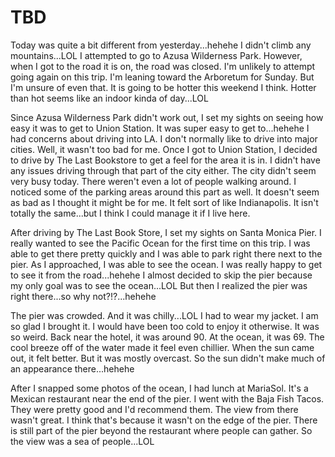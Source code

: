 # TBD

Today was quite a bit different from yesterday...hehehe I didn't climb any mountains...LOL I attempted to go to Azusa Wilderness Park. However, when I got to the road it is on, the road was closed. I'm unlikely to attempt going again on this trip. I'm leaning toward the Arboretum for Sunday. But I'm unsure of even that. It is going to be hotter this weekend I think. Hotter than hot seems like an indoor kinda of day...LOL

Since Azusa Wilderness Park didn't work out, I set my sights on seeing how easy it was to get to Union Station. It was super easy to get to...hehehe I had concerns about driving into LA. I don't normally like to drive into major cities. Well, it wasn't too bad for me. Once I got to Union Station, I decided to drive by The Last Bookstore to get a feel for the area it is in. I didn't have any issues driving through that part of the city either. The city didn't seem very busy today. There weren't even a lot of people walking around. I noticed some of the parking areas around this part as well. It doesn't seem as bad as I thought it might be for me. It felt sort of like Indianapolis. It isn't totally the same...but I think I could manage it if I live here.

After driving by The Last Book Store, I set my sights on Santa Monica Pier. I really wanted to see the Pacific Ocean for the first time on this trip. I was able to get there pretty quickly and I was able to park right there next to the pier. As I approached, I was able to see the ocean. I was really happy to get to see it from the road...hehehe I almost decided to skip the pier because my only goal was to see the ocean...LOL But then I realized the pier was right there...so why not?!?...hehehe

The pier was crowded. And it was chilly...LOL I had to wear my jacket. I am so glad I brought it. I would have been too cold to enjoy it otherwise. It was so weird. Back near the hotel, it was around 90. At the ocean, it was 69. The cool breeze off of the water made it feel even chillier. When the sun came out, it felt better. But it was mostly overcast. So the sun didn't make much of an appearance there...hehehe

After I snapped some photos of the ocean, I had lunch at MariaSol. It's a Mexican restaurant near the end of the pier. I went with the Baja Fish Tacos. They were pretty good and I'd recommend them. The view from there wasn't great. I think that's because it wasn't on the edge of the pier. There is still part of the pier beyond the restaurant where people can gather. So the view was a sea of people...LOL